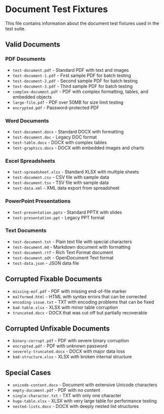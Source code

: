 # Document Test Fixtures

This file contains information about the document test fixtures used in the test suite.

## Valid Documents

### PDF Documents
- `test-document.pdf` - Standard PDF with text and images
- `test-document-1.pdf` - First sample PDF for batch testing
- `test-document-2.pdf` - Second sample PDF for batch testing
- `test-document-3.pdf` - Third sample PDF for batch testing
- `complex-document.pdf` - PDF with complex formatting, tables, and embedded objects
- `large-file.pdf` - PDF over 50MB for size limit testing
- `encrypted.pdf` - Password-protected PDF

### Word Documents
- `test-document.docx` - Standard DOCX with formatting
- `test-document.doc` - Legacy DOC format
- `test-table.docx` - DOCX with complex tables
- `test-graphics.docx` - DOCX with embedded images and charts

### Excel Spreadsheets
- `test-spreadsheet.xlsx` - Standard XLSX with multiple sheets
- `test-document.csv` - CSV file with sample data
- `test-document.tsv` - TSV file with sample data
- `test-data.xml` - XML data export from spreadsheet

### PowerPoint Presentations
- `test-presentation.pptx` - Standard PPTX with slides
- `test-presentation.ppt` - Legacy PPT format

### Text Documents
- `test-document.txt` - Plain text file with special characters
- `test-document.md` - Markdown document with formatting
- `test-document.rtf` - Rich Text Format document
- `test-document.odt` - OpenDocument Text format
- `test-data.json` - JSON data file

## Corrupted Fixable Documents

- `missing-eof.pdf` - PDF with missing end-of-file marker
- `malformed.html` - HTML with syntax errors that can be corrected
- `encoding-issue.txt` - TXT with encoding problems that can be fixed
- `bad-table.xlsx` - XLSX with minor table corruption
- `truncated.docx` - DOCX that was cut off but partially recoverable

## Corrupted Unfixable Documents

- `binary-corrupt.pdf` - PDF with severe binary corruption
- `encrypted.pdf` - PDF with unknown password
- `severely-truncated.docx` - DOCX with major data loss
- `bad-structure.xlsx` - XLSX with broken internal structure

## Special Cases

- `unicode-content.docx` - Document with extensive Unicode characters
- `empty-document.pdf` - PDF with no content
- `single-character.txt` - TXT with only one character
- `huge-table.xlsx` - XLSX with very large table for performance testing
- `nested-lists.docx` - DOCX with deeply nested list structures
